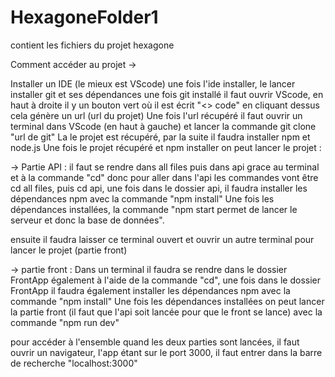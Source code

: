 # HexagoneFolder1
contient les fichiers du projet hexagone

Comment accéder au projet ->

Installer un IDE (le mieux est VScode)
une fois l'ide installer, le lancer installer git et ses dépendances
une fois git installé il faut ouvrir VScode, en haut à droite il y un bouton vert où il est écrit "<> code" en cliquant dessus cela génère un url (url du projet)
Une fois l'url récupéré il faut ouvrir un terminal dans VScode (en haut à gauche) et lancer la commande git clone "url de git"
La le projet est récupéré, par la suite il faudra installer npm et node.js
Une fois le projet récupéré et npm installer on peut lancer le projet :

-> Partie API :
il faut se rendre dans all files puis dans api grace au terminal et à la commande "cd" donc pour aller dans l'api les commandes vont être cd all files, puis cd api, une fois dans le dossier api, il faudra installer les dépendances npm avec la commande "npm install"
Une fois les dépendances installées, la commande "npm start permet de lancer le serveur et donc la base de données".

ensuite il faudra laisser ce terminal ouvert et ouvrir un autre terminal pour lancer le projet (partie front)

-> partie front :
Dans un terminal il faudra se rendre dans le dossier FrontApp également à l'aide de la commande "cd", une fois dans le dossier FrontApp il faudra également installer les dépendances npm avec la commande "npm install"
Une fois les dépendances installées on peut lancer la partie front (il faut que l'api soit lancée pour que le front se lance) avec la commande "npm run dev"

pour accéder à l'ensemble quand les deux parties sont lancées, il faut ouvrir un navigateur, l'app étant sur le port 3000, il faut entrer dans la barre de recherche "localhost:3000"
